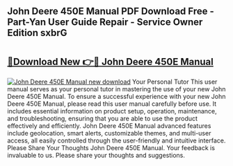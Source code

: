 ## John Deere 450E Manual PDF Download Free - Part-Yan User Guide Repair - Service Owner Edition sxbrG

# <h2><a href="http://bc93148.oget.top/?id=John+Deere+450E+Manual">🔗Download New 👉🔴 John Deere 450E Manual</a></h2>

[![John Deere 450E Manual new download](https://i.imgur.com/5g1atiW.png)](http://bc93148.oget.top/?id=John+Deere+450E+Manual)
Your Personal Tutor This user manual serves as your personal tutor in mastering the use of your new John Deere 450E Manual. To ensure a successful experience with your new John Deere 450E Manual, please read this user manual carefully before use. It includes essential information on product setup, operation, maintenance, and troubleshooting, ensuring that you are able to use the product effectively and efficiently. John Deere 450E Manual advanced features include geolocation, smart alerts, customizable themes, and multi-user access, all easily controlled through the user-friendly and intuitive interface. Please Share Your Thoughts John Deere 450E Manual. Your feedback is invaluable to us. Please share your thoughts and suggestions.
